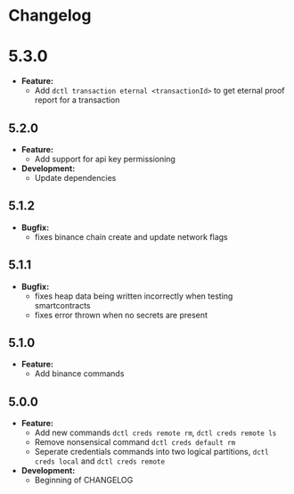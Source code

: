 # Changelog

# 5.3.0

- **Feature:**
  - Add `dctl transaction eternal <transactionId>` to get eternal proof report for a transaction

## 5.2.0

- **Feature:**
  - Add support for api key permissioning
- **Development:**
  - Update dependencies

## 5.1.2

- **Bugfix:**
  - fixes binance chain create and update network flags

## 5.1.1

- **Bugfix:**
  - fixes heap data being written incorrectly when testing smartcontracts
  - fixes error thrown when no secrets are present

## 5.1.0

- **Feature:**
  - Add binance commands

## 5.0.0

- **Feature:**
  - Add new commands `dctl creds remote rm`, `dctl creds remote ls`
  - Remove nonsensical command `dctl creds default rm`
  - Seperate credentials commands into two logical partitions, `dctl creds local` and `dctl creds remote`
- **Development:**
  - Beginning of CHANGELOG
